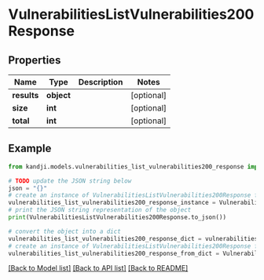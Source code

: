# VulnerabilitiesListVulnerabilities200Response


## Properties

Name | Type | Description | Notes
------------ | ------------- | ------------- | -------------
**results** | **object** |  | [optional] 
**size** | **int** |  | [optional] 
**total** | **int** |  | [optional] 

## Example

```python
from kandji.models.vulnerabilities_list_vulnerabilities200_response import VulnerabilitiesListVulnerabilities200Response

# TODO update the JSON string below
json = "{}"
# create an instance of VulnerabilitiesListVulnerabilities200Response from a JSON string
vulnerabilities_list_vulnerabilities200_response_instance = VulnerabilitiesListVulnerabilities200Response.from_json(json)
# print the JSON string representation of the object
print(VulnerabilitiesListVulnerabilities200Response.to_json())

# convert the object into a dict
vulnerabilities_list_vulnerabilities200_response_dict = vulnerabilities_list_vulnerabilities200_response_instance.to_dict()
# create an instance of VulnerabilitiesListVulnerabilities200Response from a dict
vulnerabilities_list_vulnerabilities200_response_from_dict = VulnerabilitiesListVulnerabilities200Response.from_dict(vulnerabilities_list_vulnerabilities200_response_dict)
```
[[Back to Model list]](../README.md#documentation-for-models) [[Back to API list]](../README.md#documentation-for-api-endpoints) [[Back to README]](../README.md)


